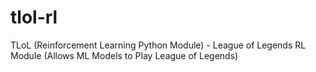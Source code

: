 # tlol-rl
TLoL (Reinforcement Learning Python Module) - League of Legends RL Module (Allows ML Models to Play League of Legends)
